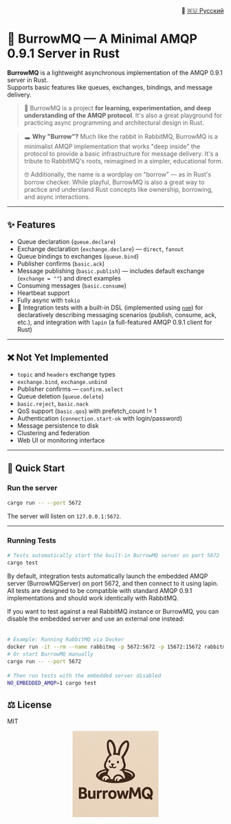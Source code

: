 <p align="right">
  📄 <a href="README.ru.md">🇷🇺 Русский</a>
</p>

# 🐰 BurrowMQ — A Minimal AMQP 0.9.1 Server in Rust

**BurrowMQ** is a lightweight asynchronous implementation of the AMQP 0.9.1 server in Rust.\
Supports basic features like queues, exchanges, bindings, and message delivery.

> 🦀 BurrowMQ is a project **for learning, experimentation, and deep understanding of the AMQP protocol**. It's also a great playground for practicing async programming and architectural design in Rust.

> 🕳️ **Why "Burrow"?** Much like the rabbit in RabbitMQ, BurrowMQ is a minimalist AMQP implementation that works "deep inside" the protocol to provide a basic infrastructure for message delivery. It's a tribute to RabbitMQ's roots, reimagined in a simpler, educational form.
> 
> 🤓 Additionally, the name is a wordplay on "borrow" — as in Rust's borrow checker. While playful, BurrowMQ is also a great way to practice and understand Rust concepts like ownership, borrowing, and async interactions.

---

## ✨ Features

-  Queue declaration (`queue.declare`)
-  Exchange declaration (`exchange.declare`) — `direct`, `fanout`
-  Queue bindings to exchanges (`queue.bind`)
-  Publisher confirms (`basic.ack`)
-  Message publishing (`basic.publish`) — includes default exchange (`exchange = ""`) and direct examples
-  Consuming messages (`basic.consume`)
-  Heartbeat support
-  Fully async with `tokio`
- 🧪 Integration tests with a built-in DSL (implemented using [`nom`](https://github.com/rust-bakery/nom)) for declaratively describing messaging scenarios (publish, consume, ack, etc.), and integration with `lapin` (a full-featured AMQP 0.9.1 client for Rust)

---

## ❌ Not Yet Implemented

- `topic` and `headers` exchange types
- `exchange.bind`, `exchange.unbind`
- Publisher confirms — `confirm.select`
- Queue deletion (`queue.delete`)
- `basic.reject`, `basic.nack`
- QoS support (`basic.qos`) with prefetch_count != 1
- Authentication (`connection.start-ok` with login/password)
- Message persistence to disk
- Clustering and federation
- Web UI or monitoring interface

---

## 🚀 Quick Start

### Run the server

```bash
cargo run -- --port 5672
```

The server will listen on `127.0.0.1:5672`.

---

### Running Tests

```bash
# Tests automatically start the built-in BurrowMQ server on port 5672
cargo test
```

By default, integration tests automatically launch the embedded AMQP server (BurrowMQServer) on port 5672, and then connect to it using lapin. All tests are designed to be compatible with standard AMQP 0.9.1 implementations and should work identically with RabbitMQ.

If you want to test against a real RabbitMQ instance or BurrowMQ, you can disable the embedded server and use an external one instead:

```bash

# Example: Running RabbitMQ via Docker
docker run -it --rm --name rabbitmq -p 5672:5672 -p 15672:15672 rabbitmq:4-management
# Or start BurrowMQ manually
cargo run -- --port 5672

# Then run tests with the embedded server disabled
NO_EMBEDDED_AMQP=1 cargo test
```


## ⚖️ License

MIT

<p align="center">
  <img src="docs/burrowmq-logo.png" width="200" alt="BurrowMQ logo" />
</p>